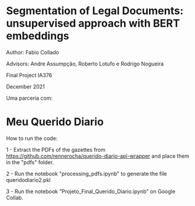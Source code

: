 
# Segmentation of Legal Documents: unsupervised approach with BERT embeddings

Author: Fabio Collado

Advisors: Andre Assumpção, Roberto Lotufo e Rodrigo Nogueira

Final Project IA376

December 2021

Uma parceria com:
# Meu Querido Diario


How to run the code:

1 - Extract the PDFs of the gazettes from https://github.com/rennerocha/querido-diario-api-wrapper and place them in the "pdfs" folder.

2 - Run the notebook "processing_pdfs.ipynb" to generate the file queridodiario2.pkl

3 - Run the notebook "Projeto_Final_Querido_Diario.ipynb" on Google Collab.
